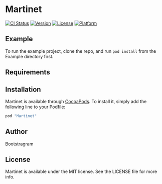 # Martinet

[![CI Status](http://img.shields.io/travis/dirtyhenry/Martinet.svg?style=flat)](https://travis-ci.org/dirtyhenry/Martinet)
[![Version](https://img.shields.io/cocoapods/v/Martinet.svg?style=flat)](http://cocoapods.org/pods/Martinet)
[![License](https://img.shields.io/cocoapods/l/Martinet.svg?style=flat)](http://cocoapods.org/pods/Martinet)
[![Platform](https://img.shields.io/cocoapods/p/Martinet.svg?style=flat)](http://cocoapods.org/pods/Martinet)

## Example

To run the example project, clone the repo, and run `pod install` from the Example directory first.

## Requirements

## Installation

Martinet is available through [CocoaPods](http://cocoapods.org). To install
it, simply add the following line to your Podfile:

```ruby
pod "Martinet"
```

## Author

Bootstragram

## License

Martinet is available under the MIT license. See the LICENSE file for more info.
